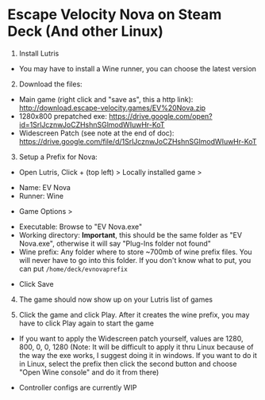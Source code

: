 # Escape Velocity Nova on Steam Deck (And other Linux)

1. Install Lutris
 - You may have to install a Wine runner, you can choose the latest version
 
2. Download the files:
 - Main game (right click and "save as", this a http link): http://download.escape-velocity.games/EV%20Nova.zip
 - 1280x800 prepatched exe: https://drive.google.com/open?id=1SrlJcznwJoCZHshnSGlmodWIuwHr-KoT
 - Widescreen Patch (see note at the end of doc): https://drive.google.com/file/d/1SrlJcznwJoCZHshnSGlmodWIuwHr-KoT
 
3. Setup a Prefix for Nova:
 
* Open Lutris, Click + (top left) > Locally installed game >
- Name: EV Nova
- Runner: Wine
 
* Game Options > 
- Executable: Browse to "EV Nova.exe"
- Working directory: **Important**, this should be the same folder as "EV Nova.exe", otherwise it will say "Plug-Ins folder not found"
- Wine prefix: Any folder where to store ~700mb of wine prefix files. You will never have to go into this folder. If you don't know what to put, you can put `/home/deck/evnovaprefix`
  
* Click Save
 
4. The game should now show up on your Lutris list of games
 
5. Click the game and click Play. After it creates the wine prefix, you may have to click Play again to start the game
 
* If you want to apply the Widescreen patch yourself, values are 1280, 800, 0, 0, 1280 (Note: It will be difficult to apply it thru Linux because of the way the exe works, I suggest doing it in windows. If you want to do it in Linux, select the prefix then click the second button and choose "Open Wine console" and do it from there)

* Controller configs are currently WIP
